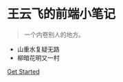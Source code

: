 <!-- ![logo](_media/icon.svg) -->

<h1>王云飞的前端小笔记</h1>

> 一个内卷别人的地方。

- 山重水复疑无路
- 柳暗花明又一村

[Get Started](ES6/)
